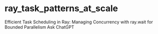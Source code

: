 # ray_task_patterns_at_scale
Efficient Task Scheduling in Ray: Managing Concurrency with ray.wait for Bounded Parallelism        Ask ChatGPT
